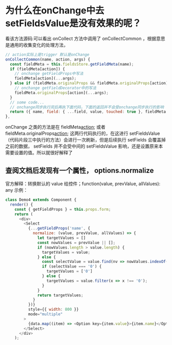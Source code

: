 # 为什么在onChange中去setFieldsValue是没有效果的呢？
看该方法源码:可以看出 onCollect 方法中调用了 onCollectCommon ，根据意思是通用的收集变化的处理方法，
```js
// action实际上是trigger 默认是onChange
onCollectCommon(name, action, args) {  
  const fieldMeta = this.fieldsStore.getFieldMeta(name);
  if (fieldMeta[action]) {
    // onchange getFieldProps中写法
    fieldMeta[action](...args);
  } else if (fieldMeta.originalProps && fieldMeta.originalProps[action]) {
    // onchange getFieldDecorator中的写法
    fieldMeta.originalProps[action](...args);
  }
  // some code...
  // onchange同步执行完后再执下面代码，下面的返回并不会受onchange同步执行的影响
  return ({ name, field: { ...field, value, touched: true }, fieldMeta });
},
```
onChange 之类的方法是在 fieldMeta[action](...args); 或者 fieldMeta.originalProps[action](...args); 这两行代码执行的，在这进行 setFieldsValue （代码片段三中执行的方法）会进行一次刷新，但是后续执行 setFields 会覆盖掉之前的数据， setFields 并不会受中间的 setFieldsValue 影响，还是设置原来本需要设置的值。所以就很好解释了 
## 查阅文档后发现有一个属性， options.normalize
官方解释：转换默认的 value 给控件；function(value, prevValue, allValues): any
示例：
```js
class Demo4 extends Component {  
  render() {
    const { getFieldProps } = this.props.form;
    return (
      <div>
        <Select
          {...getFieldProps('name', {
            normalize: (value, prevValue, allValues) => {
              let targetValues = []
              const nowValues = prevValue || [];
              if (nowValues.length > value.length) {
                targetValues = value;
              } else {
                const selectValue = value.find(nv => nowValues.indexOf(nv) === -1)
                if (selectValue === '0') {
                  targetValues = ['0']
                } else {
                  targetValues = value.filter(x => x !== '0');
                }
              }
              return targetValues;
            }
          })}
          style={{ width: 800 }}
          mode="multiple"
        >
          {data.map((item) => <Option key={item.value}>{item.name}</Option>)}
        </Select>
      </div>
    );
```

